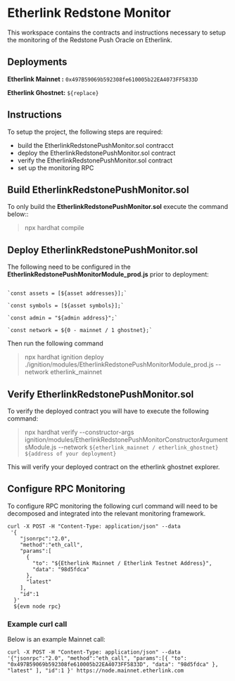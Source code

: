 # Etherlink Redstone Monitor 

This workspace contains the contracts and instructions necessary to setup the monitoring of the Redstone Push Oracle on Etherlink. 

## Deployments 

**Etherlink Mainnet :** `0x497B59069b592308fe610005b22EA4073FF5833D`

**Etherlink Ghostnet:** `${replace}`


## Instructions 

To setup the project, the following steps are required:
 - build the EtherlinkRedstonePushMonitor.sol contracct 
 - deploy the EtherlinkRedstonePushMonitor.sol contract 
 - verify the EtherlinkRedstonePushMonitor.sol contract 
 - set up the monitoring RPC

 ## Build EtherlinkRedstonePushMonitor.sol
To only build the **EtherlinkRedstonePushMonitor.sol** execute the command below:: 

>npx hardhat compile 

 ## Deploy EtherlinkRedstonePushMonitor.sol
 The following need to be configured in the **EtherlinkRedstonePushMonitorModule_prod.js** prior to deployment:
```

`const assets = [${asset addresses}];`

`const symbols = [${asset symbols}];`

`const admin = "${admin address}";`

`const network = ${0 - mainnet / 1 ghostnet};`

```
  Then run the following command 

  >npx hardhat ignition deploy ./ignition/modules/EtherlinkRedstonePushMonitorModule_prod.js --network etherlink_mainnet

 ## Verify EtherlinkRedstonePushMonitor.sol
To verify the deployed contract you will have to execute the following command: 
> npx hardhat verify --constructor-args ignition/modules/EtherlinkRedstonePushMonitorConstructorArgumentsModule.js --network `${etherlink_mainnet / etherlink_ghostnet}` `${address of your deployment}` 


This will verify your deployed contract on the etherlink ghostnet explorer.

 ## Configure RPC Monitoring
To configure RPC monitoring the following curl command will need to be decomposed and integrated into the relevant monitoring framework. 
```
curl -X POST -H "Content-Type: application/json" --data 
 '{
    "jsonrpc":"2.0",
    "method":"eth_call",
    "params":[
      {
        "to": "${Etherlink Mainnet / Etherlink Testnet Address}",
        "data": "98d5fdca"
      },
      "latest"
    ],
    "id":1
  }'
  ${evm node rpc}
```

### Example curl call 
Below is an example Mainnet call:
```
curl -X POST -H "Content-Type: application/json" --data '{"jsonrpc":"2.0", "method":"eth_call", "params":[{ "to": "0x497B59069b592308fe610005b22EA4073FF5833D", "data": "98d5fdca" }, "latest" ], "id":1 }' https://node.mainnet.etherlink.com
```

